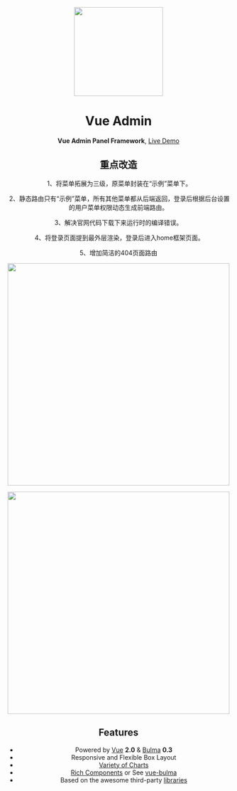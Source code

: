 <div align="center">
<p><img width="200" src="https://github.com/vue-bulma/vue-admin/blob/master/client/assets/logo@2x.png"></p>

<h1>Vue Admin</h1>

<p>
  <strong>Vue Admin Panel Framework</strong>,
  <a href="https://admin.vuebulma.com">Live Demo</a>
</p>

<p align="left">
 <h2> 重点改造 </h2>
  
  1、将菜单拓展为三级，原菜单封装在“示例”菜单下。
  
  2、静态路由只有“示例”菜单，所有其他菜单都从后端返回，登录后根据后台设置的用户菜单权限动态生成前端路由。
  
  3、解决官网代码下载下来运行时的编译错误。
  
  4、将登录页面提到最外层渲染，登录后进入home框架页面。
  
  5、增加简洁的404页面路由
</p>

<p><img width="500" src="https://github.com/m3shine/vue-admin/blob/master/client/assets/0.png"></p>
<p><img width="500" src="https://github.com/m3shine/vue-admin/blob/master/client/assets/1.png"></p>

## Features

* Powered by [Vue][] **2.0** & [Bulma][] **0.3**
* Responsive and Flexible Box Layout
* [Variety of Charts](doc/charts.md)
* [Rich Components](doc/components.md) or See [vue-bulma][]
* Based on the awesome third-party [libraries](doc/dependencies.md)



[Live Demo]: https://admin.vuebulma.com/
[Fangdun Cai]: https://twitter.com/_fundon
[Vue]: http://vuejs.org
[Bulma]: http://bulma.io
[Vue-bulma]: https://github.com/vue-bulma

